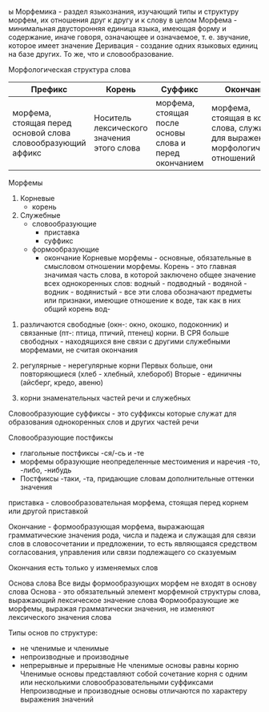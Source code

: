 ы
Морфемика - раздел языкознания, изучающий типы и структуру морфем, их отношения друг к другу и к слову в целом
Морфема - минимальная двусторонняя единица языка, имеющая форму и содержание, иначе говоря, означающее и означаемое, т. е. звучание, которое имеет значение
Деривация - создание одних языковых единиц на базе других. То же, что и словообразование.

Морфологическая структура слова


| Префикс                                                     | Корень                                     | Суффикс                                                | Окончание                                                                      |
| ----------------------------------------------------------- | ------------------------------------------ | ------------------------------------------------------ | ------------------------------------------------------------------------------ |
| морфема, стоящая перед основой слова словообразующий аффикс | Носитель лексического значения этого слова | морфема, стоящая после основы слова и перед окончанием | морфема, стоящая в конце слова, служит для выражения морфологических отношений |

Морфемы
1. Корневые
   - корень
2. Служебные
   - словообразующие
      - приставка
      - суффикс
   - формообразующие
      - окончание
Корневые морфемы - основные, обязательные в смысловом отношении морфемы.
Корень - это главная значимая часть слова, в которой заключено общее значение всех однокоренных слов: водный - подводный - водяной - водник - водянистый - все эти слова обозначают предметы или признаки, имеющие отношение к воде, так как в них общий корень вод-

1) различаются свободные (окн-: окно, окошко, подоконник) и связанные (пт-: птица, птичий, птенец) корни. В СРЯ больше свободных - находящихся вне связи с другими служебными морфемами, не считая окончания
2) регулярные - нерегулярные корни
Первых больше, они повторяющиеся (хлеб - хлебный, хлебороб) Вторые - единичны (айсберг, кредо, авеню)

3) корни знаменательных частей речи и служебных

Словообразующие суффиксы - это суффиксы которые служат для образования однокоренных слов и других частей речи

Словообразующие постфиксы
- глагольные постфиксы -ся/-сь и -те
- морфемы образующие неопределенные местоимения и наречия -то, -либо, -нибудь
- Постфиксы -таки, -та, придающие словам дополнительные оттенки значения

приставка - словообразовательная морфема, стоящая перед корнем или другой приставкой

Окончание - формообразующая морфема, выражающая грамматические значения рода, числа и падежа и служащая для связи слов в словосочетании и предложении, то есть являющаяся средством согласования, управления или связи подлежащего со сказуемым

Окончания есть только у изменяемых слов


Основа слова
Все виды формообразующих морфем не входят в основу слова
Основа - это обязательный элемент морфемной структуры слова, выражающий лексическое значение слова
Формообразующие же морфемы, выражая грамматически значения, не изменяют лексического значения слова


Типы основ по структуре:
- не членимые и членимые
- непроизводные и производные
- непрерывные и прерывные
Не членимые основы равны корню
Членимые основы представляют собой сочетание корня с одним или несколькими словообразовательными суффиксами
Непроизводные и производные основы отличаются по характеру выражения значений